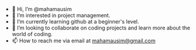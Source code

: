 - 👋 Hi, I’m @mahamausim
- 👀 I’m interested in project management.
- 🌱 I’m currently learning github at a beginner's level. 
- 💞️ I’m looking to collaborate on coding projects and learn more about the world of coding.
- 📫 How to reach me via email at mahamausim@gmail.com

<!---
mahamausim/mahamausim is a ✨ special ✨ repository because its `README.md` (this file) appears on your GitHub profile.
You can click the Preview link to take a look at your changes.
--->
